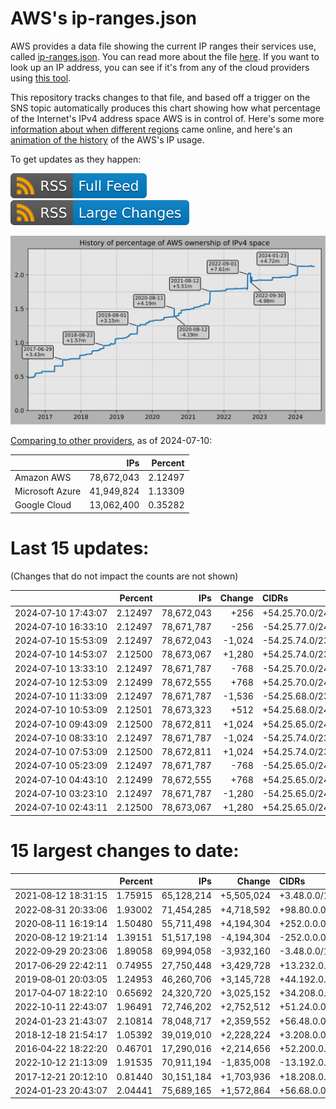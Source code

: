 # AWS's ip-ranges.json

AWS provides a data file showing the current IP ranges their
services use, called [ip-ranges.json](https://ip-ranges.amazonaws.com/ip-ranges.json).
You can read more about the file [here](https://docs.aws.amazon.com/general/latest/gr/aws-ip-ranges.html).
If you want to look up an IP address, you can see if it's from any of the cloud providers using [this tool](https://cloud-ips.s3-us-west-2.amazonaws.com/index.html).

This repository tracks changes to that file, and based off a trigger on the SNS 
topic automatically produces this chart showing how what percentage of the 
Internet's IPv4 address space AWS is in control of.  Here's some 
more [information about when different regions](announces.md) came 
online, and here's an [animation of the history](https://youtu.be/Su25yl7eol8) 
of the AWS's IP usage.

To get updates as they happen:

[![RSS Icon (Full Feed)](images/rss_badge.svg)](https://raw.githubusercontent.com/seligman/aws-ip-ranges/master/rss.xml)
[![RSS Icon (Large Changes)](images/rss_badge_partial.svg)](https://raw.githubusercontent.com/seligman/aws-ip-ranges/master/rss_big_changes.xml)

![History of AWS](history_count.svg)

[Comparing to other providers](https://github.com/seligman/cloud_sizes), as of 2024-07-10:

| | IPs | Percent |
| --- | ---: | ---: |
| Amazon AWS | 78,672,043 | 2.12497 |
| Microsoft Azure | 41,949,824 | 1.13309 |
| Google Cloud | 13,062,400 | 0.35282 |


# Last 15 updates:

(Changes that do not impact the counts are not shown)

| | Percent | IPs | Change | CIDRs |
| :--- | ---: | ---: | ---: | :--- |
| 2024&#8209;07&#8209;10&nbsp;17:43:07 | 2.12497 | 78,672,043 | +256 | +54.25.70.0/24 |
| 2024&#8209;07&#8209;10&nbsp;16:33:10 | 2.12497 | 78,671,787 | -256 | -54.25.77.0/24 |
| 2024&#8209;07&#8209;10&nbsp;15:53:09 | 2.12497 | 78,672,043 | -1,024 | -54.25.74.0/23,&nbsp;-54.25.66.0/24,&nbsp;-54.25.68.0/24 |
| 2024&#8209;07&#8209;10&nbsp;14:53:07 | 2.12500 | 78,673,067 | +1,280 | +54.25.74.0/23,&nbsp;+54.25.66.0/24,&nbsp;+54.25.68.0/24,&nbsp;... |
| 2024&#8209;07&#8209;10&nbsp;13:33:10 | 2.12497 | 78,671,787 | -768 | -54.25.70.0/24,&nbsp;-54.25.74.0/24,&nbsp;-54.25.77.0/24 |
| 2024&#8209;07&#8209;10&nbsp;12:53:09 | 2.12499 | 78,672,555 | +768 | +54.25.70.0/24,&nbsp;+54.25.74.0/24,&nbsp;+54.25.77.0/24 |
| 2024&#8209;07&#8209;10&nbsp;11:33:09 | 2.12497 | 78,671,787 | -1,536 | -54.25.68.0/23,&nbsp;-54.25.66.0/24,&nbsp;-54.25.70.0/24,&nbsp;... |
| 2024&#8209;07&#8209;10&nbsp;10:53:09 | 2.12501 | 78,673,323 | +512 | +54.25.68.0/24,&nbsp;+54.25.77.0/24,&nbsp;+54.25.78.0/24,&nbsp;... |
| 2024&#8209;07&#8209;10&nbsp;09:43:09 | 2.12500 | 78,672,811 | +1,024 | +54.25.65.0/24,&nbsp;+54.25.66.0/24,&nbsp;+54.25.69.0/24,&nbsp;... |
| 2024&#8209;07&#8209;10&nbsp;08:33:10 | 2.12497 | 78,671,787 | -1,024 | -54.25.74.0/23,&nbsp;-54.25.68.0/24,&nbsp;-54.25.77.0/24 |
| 2024&#8209;07&#8209;10&nbsp;07:53:09 | 2.12500 | 78,672,811 | +1,024 | +54.25.74.0/23,&nbsp;+54.25.68.0/24,&nbsp;+54.25.77.0/24 |
| 2024&#8209;07&#8209;10&nbsp;05:23:09 | 2.12497 | 78,671,787 | -768 | -54.25.65.0/24,&nbsp;-54.25.66.0/24,&nbsp;-54.25.70.0/24 |
| 2024&#8209;07&#8209;10&nbsp;04:43:10 | 2.12499 | 78,672,555 | +768 | +54.25.65.0/24,&nbsp;+54.25.66.0/24,&nbsp;+54.25.70.0/24 |
| 2024&#8209;07&#8209;10&nbsp;03:23:10 | 2.12497 | 78,671,787 | -1,280 | -54.25.65.0/24,&nbsp;-54.25.66.0/24,&nbsp;-54.25.69.0/24,&nbsp;... |
| 2024&#8209;07&#8209;10&nbsp;02:43:11 | 2.12500 | 78,673,067 | +1,280 | +54.25.65.0/24,&nbsp;+54.25.66.0/24,&nbsp;+54.25.69.0/24,&nbsp;... |


# 15 largest changes to date:

| | Percent | IPs | Change | CIDRs |
| :--- | ---: | ---: | ---: | :--- |
| 2021&#8209;08&#8209;12&nbsp;18:31:15 | 1.75915 | 65,128,214 | +5,505,024 | +3.48.0.0/12,&nbsp;+35.96.0.0/12,&nbsp;+3.152.0.0/13,&nbsp;... |
| 2022&#8209;08&#8209;31&nbsp;20:33:06 | 1.93002 | 71,454,285 | +4,718,592 | +98.80.0.0/12,&nbsp;+184.32.0.0/12,&nbsp;+13.184.0.0/13,&nbsp;... |
| 2020&#8209;08&#8209;11&nbsp;16:19:14 | 1.50480 | 55,711,498 | +4,194,304 | +252.0.0.0/10 |
| 2020&#8209;08&#8209;12&nbsp;19:21:14 | 1.39151 | 51,517,198 | -4,194,304 | -252.0.0.0/10 |
| 2022&#8209;09&#8209;29&nbsp;20:23:06 | 1.89058 | 69,994,058 | -3,932,160 | -3.48.0.0/12,&nbsp;-35.96.0.0/12,&nbsp;-3.240.0.0/13,&nbsp;... |
| 2017&#8209;06&#8209;29&nbsp;22:42:11 | 0.74955 | 27,750,448 | +3,429,728 | +13.232.0.0/13,&nbsp;+34.240.0.0/13,&nbsp;+35.168.0.0/13,&nbsp;... |
| 2019&#8209;08&#8209;01&nbsp;20:03:05 | 1.24953 | 46,260,706 | +3,145,728 | +44.192.0.0/10,&nbsp;-3.192.0.0/12 |
| 2017&#8209;04&#8209;07&nbsp;18:22:10 | 0.65692 | 24,320,720 | +3,025,152 | +34.208.0.0/12,&nbsp;+34.224.0.0/12,&nbsp;+13.58.0.0/15,&nbsp;... |
| 2022&#8209;10&#8209;11&nbsp;22:43:07 | 1.96491 | 72,746,202 | +2,752,512 | +51.24.0.0/13,&nbsp;+57.104.0.0/13,&nbsp;+51.20.0.0/14,&nbsp;... |
| 2024&#8209;01&#8209;23&nbsp;21:43:07 | 2.10814 | 78,048,717 | +2,359,552 | +56.48.0.0/13,&nbsp;+16.28.0.0/14,&nbsp;+16.64.0.0/14,&nbsp;... |
| 2018&#8209;12&#8209;18&nbsp;21:54:17 | 1.05392 | 39,019,010 | +2,228,224 | +3.208.0.0/12,&nbsp;+3.224.0.0/12,&nbsp;+13.48.0.0/15 |
| 2016&#8209;04&#8209;22&nbsp;18:22:20 | 0.46701 | 17,290,016 | +2,214,656 | +52.200.0.0/13,&nbsp;+52.208.0.0/13,&nbsp;+52.36.0.0/14,&nbsp;... |
| 2022&#8209;10&#8209;12&nbsp;21:13:09 | 1.91535 | 70,911,194 | -1,835,008 | -13.192.0.0/13,&nbsp;-16.28.0.0/14,&nbsp;-40.172.0.0/14,&nbsp;... |
| 2017&#8209;12&#8209;21&nbsp;20:12:10 | 0.81440 | 30,151,184 | +1,703,936 | +18.208.0.0/13,&nbsp;+18.204.0.0/14,&nbsp;+18.224.0.0/14,&nbsp;... |
| 2024&#8209;01&#8209;23&nbsp;20:43:07 | 2.04441 | 75,689,165 | +1,572,864 | +56.68.0.0/14,&nbsp;+56.128.0.0/14,&nbsp;+56.136.0.0/14,&nbsp;... |
